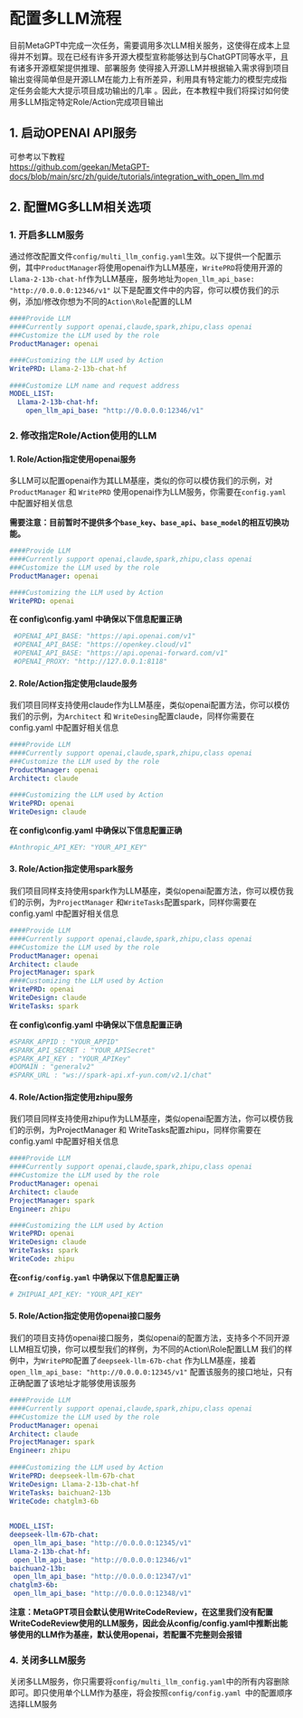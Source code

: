 # 配置多LLM流程
  目前MetaGPT中完成一次任务，需要调用多次LLM相关服务，这使得在成本上显得并不划算。现在已经有许多开源大模型宣称能够达到与ChatGPT同等水平，且有诸多开源框架提供推理、部署服务  使得接入开源LLM并根据输入需求得到项目输出变得简单但是开源LLM在能力上有所差异，利用具有特定能力的模型完成指定任务会能大大提示项目成功输出的几率 。因此，在本教程中我们将探讨如何使用多LLM指定特定Role/Action完成项目输出  

  
## 1. 启动OPENAI API服务
   
   可参考以下教程   
   https://github.com/geekan/MetaGPT-docs/blob/main/src/zh/guide/tutorials/integration_with_open_llm.md  

## 2. 配置MG多LLM相关选项
### 1. 开启多LLM服务  
通过修改配置文件`config/multi_llm_config.yaml`生效。以下提供一个配置示例，其中`ProductManager`将使用openai作为LLM基座，`WritePRD`将使用开源的`Llama-2-13b-chat-hf`作为LLM基座，服务地址为`open_llm_api_base: "http://0.0.0.0:12346/v1"`
以下是配置文件中的内容，你可以模仿我们的示例，添加/修改你想为不同的`Action\Role`配置的LLM
  
  ```yaml
  ####Provide LLM
  ####Currently support openai,claude,spark,zhipu,class openai
  ###Customize the LLM used by the role
  ProductManager: openai
  
  ####Customizing the LLM used by Action
  WritePRD: Llama-2-13b-chat-hf
   
  ####Customize LLM name and request address
  MODEL_LIST:
    Llama-2-13b-chat-hf:
      open_llm_api_base: "http://0.0.0.0:12346/v1"
  ```

### 2. 修改指定Role/Action使用的LLM
#### 1. Role/Action指定使用openai服务  
  多LLM可以配置openai作为其LLM基座，类似的你可以模仿我们的示例，对`ProductManager` 和 `WritePRD` 使用openai作为LLM服务，你需要在`config.yaml` 中配置好相关信息

  **需要注意：目前暂时不提供多个`base_key`、`base_api`、`base_model`的相互切换功能。**  
      
   ```yaml
   ####Provide LLM
   ####Currently support openai,claude,spark,zhipu,class openai
   ###Customize the LLM used by the role
   ProductManager: openai

   ####Customizing the LLM used by Action
   WritePRD: openai
   ```

  **在 config\config.yaml 中确保以下信息配置正确**

   ```yaml
    #OPENAI_API_BASE: "https://api.openai.com/v1"
    #OPENAI_API_BASE: "https://openkey.cloud/v1"
    #OPENAI_API_BASE: "https://api.openai-forward.com/v1"
    #OPENAI_PROXY: "http://127.0.0.1:8118"
   ```   

#### 2. Role/Action指定使用claude服务
  我们项目同样支持使用claude作为LLM基座，类似openai配置方法，你可以模仿我们的示例，为`Architect` 和 `WriteDesing`配置claude，同样你需要在config.yaml 中配置好相关信息

  ```yaml
  ####Provide LLM
  ####Currently support openai,claude,spark,zhipu,class openai
  ###Customize the LLM used by the role
  ProductManager: openai
  Architect: claude
    
  ####Customizing the LLM used by Action
  WritePRD: openai
  WriteDesign: claude
  ```
    
  **在 config\config.yaml 中确保以下信息配置正确**
  
  ```yaml
  #Anthropic_API_KEY: "YOUR_API_KEY"
  ```
#### 3. Role/Action指定使用spark服务
   我们项目同样支持使用spark作为LLM基座，类似openai配置方法，你可以模仿我们的示例，为`ProjectManager` 和`WriteTasks`配置spark，同样你需要在config.yaml 中配置好相关信息  
  
  ```yaml
  ####Provide LLM
  ####Currently support openai,claude,spark,zhipu,class openai
  ###Customize the LLM used by the role
  ProductManager: openai
  Architect: claude
  ProjectManager: spark
  ####Customizing the LLM used by Action
  WritePRD: openai
  WriteDesign: claude
  WriteTasks: spark
  ```
      
  **在 config\config.yaml 中确保以下信息配置正确**
      
  ```yaml
  #SPARK_APPID : "YOUR_APPID"
  #SPARK_API_SECRET : "YOUR_APISecret"
  #SPARK_API_KEY : "YOUR_APIKey"
  #DOMAIN : "generalv2"
  #SPARK_URL : "ws://spark-api.xf-yun.com/v2.1/chat"
  ```          

#### 4. Role/Action指定使用zhipu服务  
    
  我们项目同样支持使用zhipu作为LLM基座，类似openai配置方法，你可以模仿我们的示例，为ProjectManager 和 WriteTasks配置zhipu，同样你需要在config.yaml 中配置好相关信息
    
  ```yaml
  ####Provide LLM
  ####Currently support openai,claude,spark,zhipu,class openai
  ###Customize the LLM used by the role
  ProductManager: openai
  Architect: claude
  ProjectManager: spark
  Engineer: zhipu

  ####Customizing the LLM used by Action
  WritePRD: openai
  WriteDesign: claude
  WriteTasks: spark
  WriteCode: zhipu
  ```
    
  **在`config/config.yaml` 中确保以下信息配置正确**
  
  ```yaml
  # ZHIPUAI_API_KEY: "YOUR_API_KEY"
  ```

  #### 5. Role/Action指定使用仿openai接口服务   
  我们的项目支持仿openai接口服务，类似openai的配置方法，支持多个不同开源LLM相互切换，你可以模型我们的样例，为不同的Action\Role配置LLM
  我们的样例中，为`WritePRD`配置了`deepseek-llm-67b-chat` 作为LLM基座，接着`open_llm_api_base: "http://0.0.0.0:12345/v1"` 配置该服务的接口地址，只有正确配置了该地址才能够使用该服务
    
  ```yaml
  ####Provide LLM
  ####Currently support openai,claude,spark,zhipu,class openai
  ###Customize the LLM used by the role
  ProductManager: openai
  Architect: claude
  ProjectManager: spark
  Engineer: zhipu
     
  ####Customizing the LLM used by Action
  WritePRD: deepseek-llm-67b-chat
  WriteDesign: Llama-2-13b-chat-hf
  WriteTasks: baichuan2-13b
  WriteCode: chatglm3-6b
     
     
  MODEL_LIST:
  deepseek-llm-67b-chat:
   open_llm_api_base: "http://0.0.0.0:12345/v1"
  Llama-2-13b-chat-hf:
   open_llm_api_base: "http://0.0.0.0:12346/v1"
  baichuan2-13b:
   open_llm_api_base: "http://0.0.0.0:12347/v1"
  chatglm3-6b:
   open_llm_api_base: "http://0.0.0.0:12348/v1"
   ```

  **注意：MetaGPT项目会默认使用WriteCodeReview，在这里我们没有配置WriteCodeReview使用的LLM服务，因此会从config/config.yaml中推断出能够使用的LLM作为基座，默认使用openai，若配置不完整则会报错**
### 4. 关闭多LLM服务  

 关闭多LLM服务，你只需要将`config/multi_llm_config.yaml`中的所有内容删除即可。即只使用单个LLM作为基座，将会按照`config/config.yaml `中的配置顺序选择LLM服务

 
 
   

